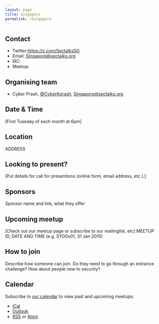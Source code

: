 ```yaml
---
layout: page
title: Singapore
permalink: /Singapore
---
```


## Contact

* Twitter:https://x.com/SectalksSG
* Email: [Singapore@sectalks.org](mailto:singapore@sectalks.org)
* IRC:
* Meetup:

## Organising team

* Cyber Prash, [@CyberKprash](https://x.com/CyberKprash), [Singapore@sectalks.org](mailto:Singapore@sectalks.org)

## Date & Time

[First Tuseday of each month at 6pm]

## Location

ADDRESS

## Looking to present?

[Put details for call for presentions (online form, email address, etc.).]

## Sponsors

Sponsor name and link, what they offer

## Upcoming meetup

[Check out our meetup page or subscribe to our mailinglist, etc]
MEETUP ID, DATE AND TIME (e.g. SYD0x01, 31 Jan 2015)

## How to join

Describe how someone can join. Do they need to go through an entrance challenge?
How about people new to security?

## Calendar

Subscribe to [our calendar](http://www.meetup.com/[YOURMEETUP]/events/) to view past and upcoming meetups:

* [iCal](webcal://www.meetup.com/[YOURMEETUP]/events/ical/)
* [Outlook](http://www.meetup.com/[YOURMEETUP]/events/ical/)
* [RSS](http://www.meetup.com/[YOURMEETUP]/events/rss/) or [Atom](http://www.meetup.com/[YOURMEETUP]/events/atom/)

